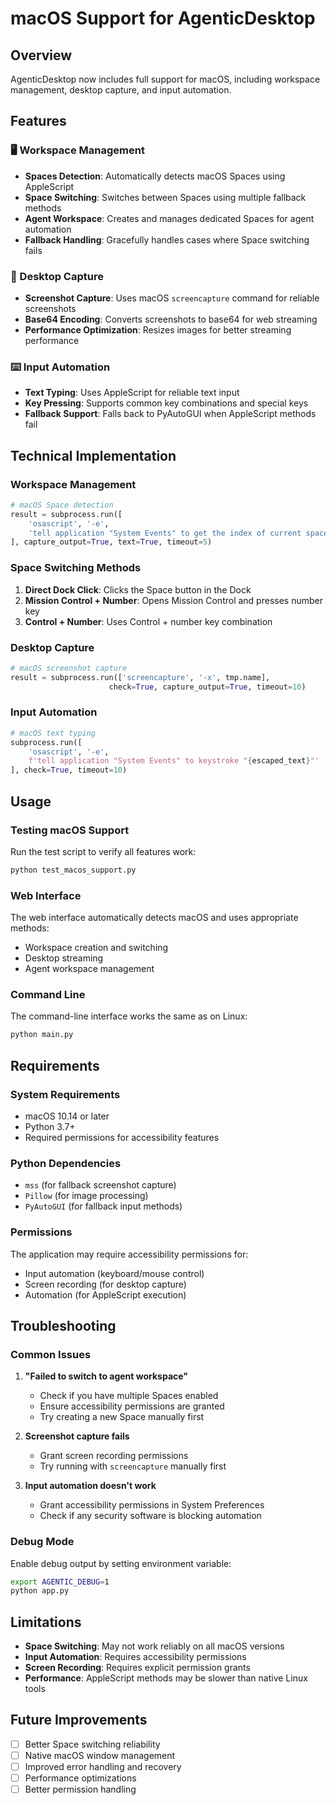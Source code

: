 # macOS Support for AgenticDesktop

## Overview

AgenticDesktop now includes full support for macOS, including workspace management, desktop capture, and input automation.

## Features

### 🖥️ Workspace Management
- **Spaces Detection**: Automatically detects macOS Spaces using AppleScript
- **Space Switching**: Switches between Spaces using multiple fallback methods
- **Agent Workspace**: Creates and manages dedicated Spaces for agent automation
- **Fallback Handling**: Gracefully handles cases where Space switching fails

### 📸 Desktop Capture
- **Screenshot Capture**: Uses macOS `screencapture` command for reliable screenshots
- **Base64 Encoding**: Converts screenshots to base64 for web streaming
- **Performance Optimization**: Resizes images for better streaming performance

### ⌨️ Input Automation
- **Text Typing**: Uses AppleScript for reliable text input
- **Key Pressing**: Supports common key combinations and special keys
- **Fallback Support**: Falls back to PyAutoGUI when AppleScript methods fail

## Technical Implementation

### Workspace Management
```python
# macOS Space detection
result = subprocess.run([
    'osascript', '-e', 
    'tell application "System Events" to get the index of current space of current desktop'
], capture_output=True, text=True, timeout=5)
```

### Space Switching Methods
1. **Direct Dock Click**: Clicks the Space button in the Dock
2. **Mission Control + Number**: Opens Mission Control and presses number key
3. **Control + Number**: Uses Control + number key combination

### Desktop Capture
```python
# macOS screenshot capture
result = subprocess.run(['screencapture', '-x', tmp.name], 
                      check=True, capture_output=True, timeout=10)
```

### Input Automation
```python
# macOS text typing
subprocess.run([
    'osascript', '-e',
    f'tell application "System Events" to keystroke "{escaped_text}"'
], check=True, timeout=10)
```

## Usage

### Testing macOS Support
Run the test script to verify all features work:
```bash
python test_macos_support.py
```

### Web Interface
The web interface automatically detects macOS and uses appropriate methods:
- Workspace creation and switching
- Desktop streaming
- Agent workspace management

### Command Line
The command-line interface works the same as on Linux:
```bash
python main.py
```

## Requirements

### System Requirements
- macOS 10.14 or later
- Python 3.7+
- Required permissions for accessibility features

### Python Dependencies
- `mss` (for fallback screenshot capture)
- `Pillow` (for image processing)
- `PyAutoGUI` (for fallback input methods)

### Permissions
The application may require accessibility permissions for:
- Input automation (keyboard/mouse control)
- Screen recording (for desktop capture)
- Automation (for AppleScript execution)

## Troubleshooting

### Common Issues

1. **"Failed to switch to agent workspace"**
   - Check if you have multiple Spaces enabled
   - Ensure accessibility permissions are granted
   - Try creating a new Space manually first

2. **Screenshot capture fails**
   - Grant screen recording permissions
   - Try running with `screencapture` manually first

3. **Input automation doesn't work**
   - Grant accessibility permissions in System Preferences
   - Check if any security software is blocking automation

### Debug Mode
Enable debug output by setting environment variable:
```bash
export AGENTIC_DEBUG=1
python app.py
```

## Limitations

- **Space Switching**: May not work reliably on all macOS versions
- **Input Automation**: Requires accessibility permissions
- **Screen Recording**: Requires explicit permission grants
- **Performance**: AppleScript methods may be slower than native Linux tools

## Future Improvements

- [ ] Better Space switching reliability
- [ ] Native macOS window management
- [ ] Improved error handling and recovery
- [ ] Performance optimizations
- [ ] Better permission handling 